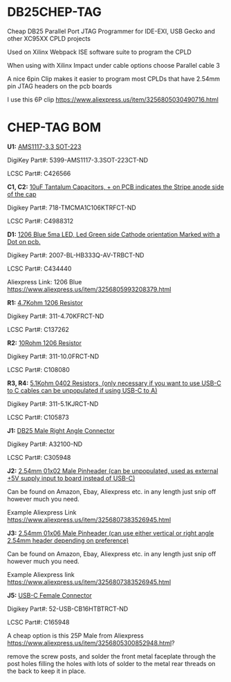 # DB25CHEP-TAG
Cheap DB25 Parallel Port JTAG Programmer for IDE-EXI, USB Gecko and other XC95XX CPLD projects

Used on Xilinx Webpack ISE software suite to program the CPLD

When using with Xilinx Impact under cable options choose Parallel cable 3

A nice 6pin Clip makes it easier to program most CPLDs that have 2.54mm pin JTAG headers on the pcb boards

I use this 6P clip https://www.aliexpress.us/item/3256805030490716.html 

# CHEP-TAG BOM

**U1:** <ins>AMS1117-3.3 SOT-223</ins>

DigiKey Part#: 5399-AMS1117-3.3SOT-223CT-ND

LCSC Part#: C426566

**C1, C2:** <ins>10uF Tantalum Capacitors, + on PCB indicates the Stripe anode side of the cap</ins>

Digikey Part#: 718-TMCMA1C106KTRFCT-ND

LCSC Part#: C4988312

**D1:** <ins>1206 Blue 5ma LED, Led Green side Cathode orientation Marked with a Dot on pcb.</ins>

Digikey Part#: 2007-BL-HB333Q-AV-TRBCT-ND

LCSC Part#: C434440

Aliexpress Link: 1206 Blue https://www.aliexpress.us/item/3256805993208379.html

**R1:** <ins>4.7Kohm 1206 Resistor</ins>

Digikey Part#: 311-4.70KFRCT-ND

LCSC Part#: C137262

**R2:** <ins>10Rohm 1206 Resistor</ins>

Digikey Part#: 311-10.0FRCT-ND

LCSC Part#: C108080

**R3, R4:** <ins>5.1Kohm 0402 Resistors, (only necessary if you want to use USB-C to C cables can be unpopulated if using USB-C to A)</ins>

Digikey Part#: 311-5.1KJRCT-ND

LCSC Part#: C105873

**J1:** <ins>DB25 Male Right Angle Connector</ins>

Digikey Part#: A32100-ND

LCSC Part#: C305948

**J2:** <ins>2.54mm 01x02 Male Pinheader (can be unpopulated, used as external +5V supply input to board instead of USB-C)</ins>

Can be found on Amazon, Ebay, Aliexpress etc. in any length just snip off however much you need.

Example Aliexpress Link https://www.aliexpress.us/item/3256807383526945.html

**J3:** <ins>2.54mm 01x06 Male Pinheader (can use either vertical or right angle 2.54mm header depending on preference)</ins>

Can be found on Amazon, Ebay, Aliexpress etc. in any length just snip off however much you need. 

Example Aliexpress link https://www.aliexpress.us/item/3256807383526945.html

**J5:** <ins>USB-C Female Connector</ins>

Digikey Part#: 52-USB-CB16HTBTRCT-ND

LCSC Part#: C165948

A cheap option is this 25P Male from Aliexpress https://www.aliexpress.us/item/3256805300852948.html?

remove the screw posts, and solder the front metal faceplate through the post holes filling the holes with lots of solder to the metal rear threads on the back to keep it in place.
